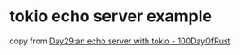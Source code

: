 # tokio echo server example

copy from [Day29:an echo server with tokio - 100DayOfRust](https://dev.to/0xbf/day29-an-echo-server-with-tokio-100dayofrust-mpa)
